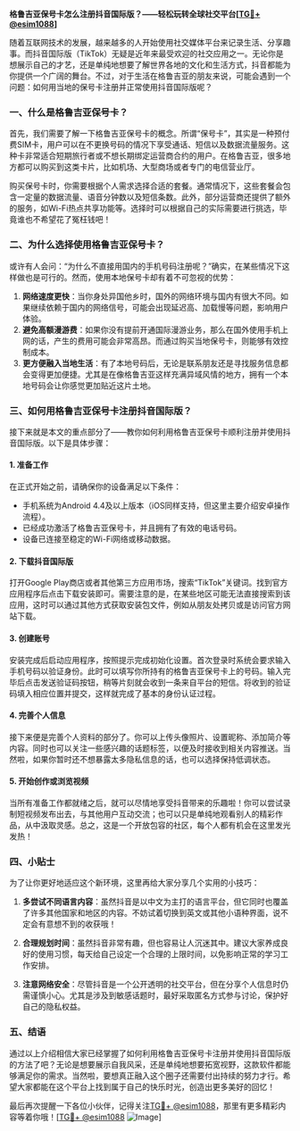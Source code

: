 **格鲁吉亚保号卡怎么注册抖音国际版？——轻松玩转全球社交平台[[TG💪+ @esim1088](https://t.me/s/esim1088)]**

随着互联网技术的发展，越来越多的人开始使用社交媒体平台来记录生活、分享趣事。而抖音国际版（TikTok）无疑是近年来最受欢迎的社交应用之一。无论你是想展示自己的才艺，还是单纯地想要了解世界各地的文化和生活方式，抖音都能为你提供一个广阔的舞台。不过，对于生活在格鲁吉亚的朋友来说，可能会遇到一个问题：如何用当地的保号卡注册并正常使用抖音国际版呢？

### 一、什么是格鲁吉亚保号卡？

首先，我们需要了解一下格鲁吉亚保号卡的概念。所谓“保号卡”，其实是一种预付费SIM卡，用户可以在不更换号码的情况下享受通话、短信以及数据流量服务。这种卡非常适合短期旅行者或不想长期绑定运营商合约的用户。在格鲁吉亚，很多地方都可以购买到这类卡片，比如机场、大型商场或者专门的电信营业厅。

购买保号卡时，你需要根据个人需求选择合适的套餐。通常情况下，这些套餐会包含一定量的数据流量、语音分钟数以及短信条数。此外，部分运营商还提供了额外的服务，如Wi-Fi热点共享功能等。选择时可以根据自己的实际需要进行挑选，毕竟谁也不希望花了冤枉钱吧！

### 二、为什么选择使用格鲁吉亚保号卡？

或许有人会问：“为什么不直接用国内的手机号码注册呢？”确实，在某些情况下这样做也是可行的。然而，使用本地保号卡却有着不可忽视的优势：

1. **网络速度更快**：当你身处异国他乡时，国外的网络环境与国内有很大不同。如果继续依赖于国内的网络信号，可能会出现延迟高、加载慢等问题，影响用户体验。
2. **避免高额漫游费**：如果你没有提前开通国际漫游业务，那么在国外使用手机上网的话，产生的费用可能会非常高昂。而通过购买当地保号卡，则能够有效控制成本。
3. **更方便融入当地生活**：有了本地号码后，无论是联系朋友还是寻找服务信息都会变得更加便捷。尤其是在像格鲁吉亚这样充满异域风情的地方，拥有一个本地号码会让你感觉更加贴近这片土地。

### 三、如何用格鲁吉亚保号卡注册抖音国际版？

接下来就是本文的重点部分了——教你如何利用格鲁吉亚保号卡顺利注册并使用抖音国际版。以下是具体步骤：

#### 1. 准备工作
在正式开始之前，请确保你的设备满足以下条件：
- 手机系统为Android 4.4及以上版本（iOS同样支持，但这里主要介绍安卓操作流程）。
- 已经成功激活了格鲁吉亚保号卡，并且拥有了有效的电话号码。
- 设备已连接至稳定的Wi-Fi网络或移动数据。

#### 2. 下载抖音国际版
打开Google Play商店或者其他第三方应用市场，搜索“TikTok”关键词。找到官方应用程序后点击下载安装即可。需要注意的是，在某些地区可能无法直接搜索到该应用，这时可以通过其他方式获取安装包文件，例如从朋友处拷贝或是访问官方网站下载。

#### 3. 创建账号
安装完成后启动应用程序，按照提示完成初始化设置。首次登录时系统会要求输入手机号码以验证身份。此时可以填写你所持有的格鲁吉亚保号卡上的号码。输入完毕后点击发送验证码按钮，稍等片刻就会收到一条来自平台的短信。将收到的验证码填入相应位置并提交，这样就完成了基本的身份认证过程。

#### 4. 完善个人信息
接下来便是完善个人资料的部分了。你可以上传头像照片、设置昵称、添加简介等内容。同时也可以关注一些感兴趣的话题标签，以便及时接收到相关内容推送。当然啦，如果你暂时还不想暴露太多隐私信息的话，也可以选择保持低调状态。

#### 5. 开始创作或浏览视频
当所有准备工作都就绪之后，就可以尽情地享受抖音带来的乐趣啦！你可以尝试录制短视频发布出去，与其他用户互动交流；也可以只是单纯地观看别人的精彩作品，从中汲取灵感。总之，这是一个开放包容的社区，每个人都有机会在这里发光发热！

### 四、小贴士

为了让你更好地适应这个新环境，这里再给大家分享几个实用的小技巧：

1. **多尝试不同语言内容**：虽然抖音是以中文为主打的语言平台，但它同时也覆盖了许多其他国家和地区的内容。不妨试着切换到英文或其他小语种界面，说不定会有意想不到的收获哦！

2. **合理规划时间**：虽然抖音非常有趣，但也容易让人沉迷其中。建议大家养成良好的使用习惯，每天给自己设定一个合理的上限时间，以免影响正常的学习工作安排。

3. **注意网络安全**：尽管抖音是一个公开透明的社交平台，但在分享个人信息时仍需谨慎小心。尤其是涉及到敏感话题时，最好采取匿名方式参与讨论，保护好自己的隐私权益。

### 五、结语

通过以上介绍相信大家已经掌握了如何利用格鲁吉亚保号卡注册并使用抖音国际版的方法了吧？无论是想要展示自我风采，还是单纯地想要拓宽视野，这款软件都能够满足你的需求。当然啦，要想真正融入这个圈子还需要付出持续的努力才行。希望大家都能在这个平台上找到属于自己的快乐时光，创造出更多美好的回忆！

最后再次提醒一下各位小伙伴，记得关注[TG💪+ @esim1088](https://t.me/s/esim1088)，那里有更多精彩内容等着你哦！[[TG💪+ @esim1088](https://t.me/s/esim1088) ![Image](https://i.postimg.cc/4NQfJmqS/Snipaste-2025-05-13-00-14-12.png)]